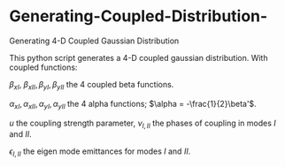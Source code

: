 # Generating-Coupled-Distribution-
Generating 4-D Coupled Gaussian Distribution

This python script generates a 4-D coupled gaussian distribution. With coupled functions:

$\beta_{xI}$, $\beta_{xII},\beta_{yI},\beta_{yII}$ the 4 coupled beta functions.

$\alpha_{xI},\alpha_{xII},\alpha_{yI},\alpha_{yII}$ the 4 alpha functions; $\alpha = -\frac{1}{2}\beta'$. 

$u$ the coupling strength parameter, $\nu_{I,II}$ the phases of coupling in modes $I$ and $II$.

$\epsilon_{I,II}$ the eigen mode emittances for modes $I$ and $II$.


